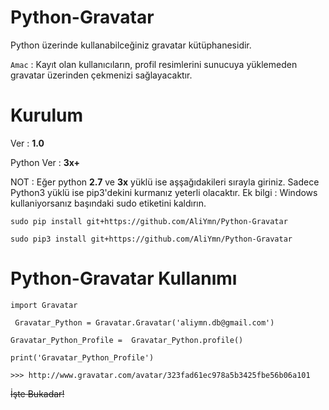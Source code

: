 # Python-Gravatar
Python üzerinde kullanabilceğiniz gravatar kütüphanesidir.

`Amac` : Kayıt olan kullanıcıların, profil resimlerini sunucuya yüklemeden gravatar üzerinden çekmenizi sağlayacaktır.

# Kurulum
  Ver : **1.0**
  
  Python Ver : **3x+**
  
  NOT : Eğer python **2.7** ve **3x** yüklü ise aşşağıdakileri sırayla giriniz.
  Sadece Python3 yüklü ise pip3'dekini kurmanız yeterli olacaktır.
  Ek bilgi : Windows kullaniyorsanız başındaki sudo etiketini kaldırın.
  
  `sudo pip install git+https://github.com/AliYmn/Python-Gravatar`
  
  `sudo pip3 install git+https://github.com/AliYmn/Python-Gravatar`

# Python-Gravatar Kullanımı

`import Gravatar`

` Gravatar_Python = Gravatar.Gravatar('aliymn.db@gmail.com')`

`Gravatar_Python_Profile =  Gravatar_Python.profile()`

` print('Gravatar_Python_Profile') `

`>>> http://www.gravatar.com/avatar/323fad61ec978a5b3425fbe56b06a101`


~~İşte Bukadar!~~
